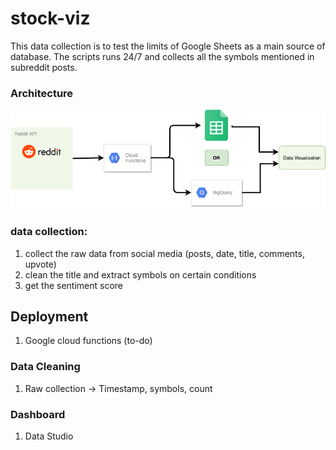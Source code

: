 # stock-viz

This data collection is to test the limits of Google Sheets as a main source of database. The scripts runs 24/7 and collects all the symbols mentioned in subreddit posts.

### Architecture

![arch](./img/arch.png)


### data collection:

1. collect the raw data from social media (posts, date, title, comments, upvote)
2. clean the title and extract symbols on certain conditions 
3. get the sentiment score

## Deployment
1. Google cloud functions (to-do)

### Data Cleaning
1. Raw collection -> Timestamp, symbols, count

### Dashboard 
1. Data Studio
